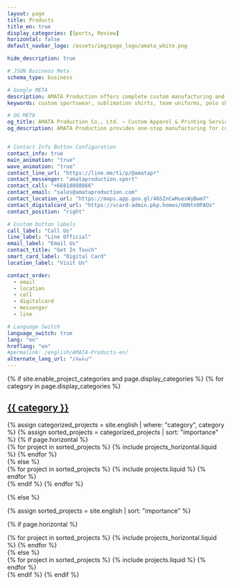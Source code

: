 ```yaml
---
layout: page
title: Products
title_en: true
display_categories: [Sports, Review]
horizontal: false
default_navbar_logo: /assets/img/page_logo/amata_white.png

hide_description: true

# JSON Business Meta
schema_type: business

# Google META
description: AMATA Production offers complete custom manufacturing and design services for sublimation sportswear, polo shirts, organization uniforms, advertising signs, campaign banners, and all types of printed media — with modern design, factory-direct pricing, fast production, and on-time delivery.
keywords: custom sportswear, sublimation shirts, team uniforms, polo shirts, organization apparel, printed signs, campaign banners, printed media, printing service, factory production, custom apparel, premium uniforms, fast delivery

# OG META
og_title: AMATA Production Co., Ltd. – Custom Apparel & Printing Services
og_description: AMATA Production provides one-stop manufacturing for custom-designed sportswear, team apparel, organization uniforms, advertising signs, campaign banners, and full-service print production — fast, professional, and affordable from factory to finish.


# Contact Info Button Configuration
contact_info: true
main_animation: "true"
wave_animation: "true"
contact_line_url: "https://line.me/ti/p/@amatapr"
contact_messenger: "amataproduction.sport"
contact_call: "+66818888866"
contact_email: "sales@amataproduction.com"
contact_location_url: "https://maps.app.goo.gl/46SZnCwHuesWyBwm7"
contact_digitalcard_url: "https://vcard-admin.pkp.homes/U0NtnOPAOx"
contact_position: "right"

# Custom button labels
call_label: "Call Us"
line_label: "Line Official"
email_label: "Email Us"
contact_title: "Get In Touch"
smart_card_label: "Digital Card"
location_label: "Visit Us"

contact_order:
  - email
  - location
  - call
  - digitalcard
  - messenger
  - line

# Language Switch
language_switch: true
lang: "en"
hreflang: "en"
#permalink: /english/AMATA-Products-en/
alternate_lang_url: "/สินค้า/"
---
```


<!-- pages/projects.md -->
<div class="projects">
{% if site.enable_project_categories and page.display_categories %}
  <!-- Display categorized projects -->
  {% for category in page.display_categories %}
  <a id="{{ category }}" href=".#{{ category }}">
    <h2 class="category">{{ category }}</h2>
  </a>
  {% assign categorized_projects = site.english | where: "category", category %}
  {% assign sorted_projects = categorized_projects | sort: "importance" %}   <!-- ✅ FIXED LINE -->
  <!-- Generate cards for each project -->
  {% if page.horizontal %}
  <div class="container">
    <div class="row row-cols-1 row-cols-md-2">
    {% for project in sorted_projects %}
      {% include projects_horizontal.liquid %}
    {% endfor %}
    </div>
  </div>
  {% else %}
  <div class="row row-cols-1 row-cols-md-3">
    {% for project in sorted_projects %}
      {% include projects.liquid %}
    {% endfor %}
  </div>
  {% endif %}
  {% endfor %}

{% else %}

<!-- Display projects without categories -->

{% assign sorted_projects = site.english | sort: "importance" %}  <!-- Also updated to site.english -->

  <!-- Generate cards for each project -->
  {% if page.horizontal %}
  <div class="container">
    <div class="row row-cols-1 row-cols-md-2">
    {% for project in sorted_projects %}
      {% include projects_horizontal.liquid %}
    {% endfor %}
    </div>
  </div>
  {% else %}
  <div class="row row-cols-1 row-cols-md-3">
    {% for project in sorted_projects %}
      {% include projects.liquid %}
    {% endfor %}
  </div>
  {% endif %}
{% endif %}
</div>
